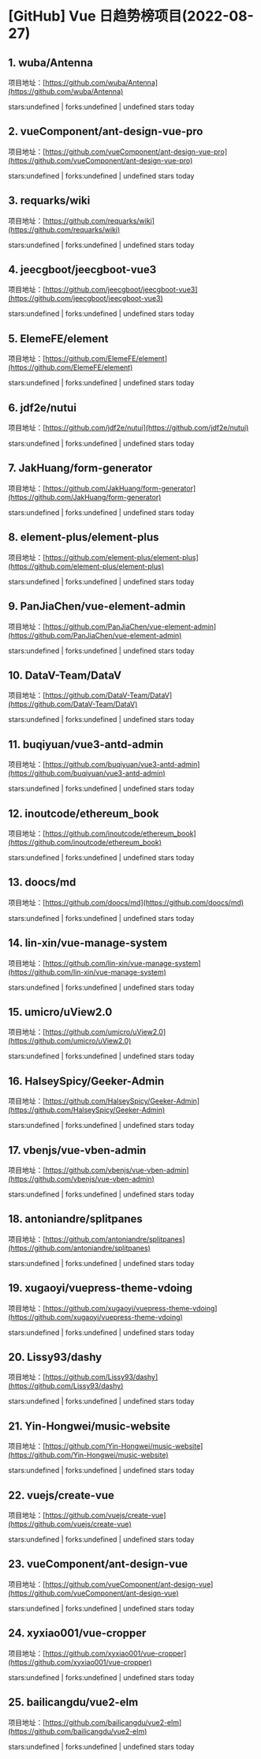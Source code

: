 # [GitHub] Vue 日趋势榜项目(2022-08-27)

## 1. wuba/Antenna 

项目地址：[https://github.com/wuba/Antenna](https://github.com/wuba/Antenna)

stars:undefined | forks:undefined | undefined stars today 



## 2. vueComponent/ant-design-vue-pro 

项目地址：[https://github.com/vueComponent/ant-design-vue-pro](https://github.com/vueComponent/ant-design-vue-pro)

stars:undefined | forks:undefined | undefined stars today 



## 3. requarks/wiki 

项目地址：[https://github.com/requarks/wiki](https://github.com/requarks/wiki)

stars:undefined | forks:undefined | undefined stars today 



## 4. jeecgboot/jeecgboot-vue3 

项目地址：[https://github.com/jeecgboot/jeecgboot-vue3](https://github.com/jeecgboot/jeecgboot-vue3)

stars:undefined | forks:undefined | undefined stars today 



## 5. ElemeFE/element 

项目地址：[https://github.com/ElemeFE/element](https://github.com/ElemeFE/element)

stars:undefined | forks:undefined | undefined stars today 



## 6. jdf2e/nutui 

项目地址：[https://github.com/jdf2e/nutui](https://github.com/jdf2e/nutui)

stars:undefined | forks:undefined | undefined stars today 



## 7. JakHuang/form-generator 

项目地址：[https://github.com/JakHuang/form-generator](https://github.com/JakHuang/form-generator)

stars:undefined | forks:undefined | undefined stars today 



## 8. element-plus/element-plus 

项目地址：[https://github.com/element-plus/element-plus](https://github.com/element-plus/element-plus)

stars:undefined | forks:undefined | undefined stars today 



## 9. PanJiaChen/vue-element-admin 

项目地址：[https://github.com/PanJiaChen/vue-element-admin](https://github.com/PanJiaChen/vue-element-admin)

stars:undefined | forks:undefined | undefined stars today 



## 10. DataV-Team/DataV 

项目地址：[https://github.com/DataV-Team/DataV](https://github.com/DataV-Team/DataV)

stars:undefined | forks:undefined | undefined stars today 



## 11. buqiyuan/vue3-antd-admin 

项目地址：[https://github.com/buqiyuan/vue3-antd-admin](https://github.com/buqiyuan/vue3-antd-admin)

stars:undefined | forks:undefined | undefined stars today 



## 12. inoutcode/ethereum_book 

项目地址：[https://github.com/inoutcode/ethereum_book](https://github.com/inoutcode/ethereum_book)

stars:undefined | forks:undefined | undefined stars today 



## 13. doocs/md 

项目地址：[https://github.com/doocs/md](https://github.com/doocs/md)

stars:undefined | forks:undefined | undefined stars today 



## 14. lin-xin/vue-manage-system 

项目地址：[https://github.com/lin-xin/vue-manage-system](https://github.com/lin-xin/vue-manage-system)

stars:undefined | forks:undefined | undefined stars today 



## 15. umicro/uView2.0 

项目地址：[https://github.com/umicro/uView2.0](https://github.com/umicro/uView2.0)

stars:undefined | forks:undefined | undefined stars today 



## 16. HalseySpicy/Geeker-Admin 

项目地址：[https://github.com/HalseySpicy/Geeker-Admin](https://github.com/HalseySpicy/Geeker-Admin)

stars:undefined | forks:undefined | undefined stars today 



## 17. vbenjs/vue-vben-admin 

项目地址：[https://github.com/vbenjs/vue-vben-admin](https://github.com/vbenjs/vue-vben-admin)

stars:undefined | forks:undefined | undefined stars today 



## 18. antoniandre/splitpanes 

项目地址：[https://github.com/antoniandre/splitpanes](https://github.com/antoniandre/splitpanes)

stars:undefined | forks:undefined | undefined stars today 



## 19. xugaoyi/vuepress-theme-vdoing 

项目地址：[https://github.com/xugaoyi/vuepress-theme-vdoing](https://github.com/xugaoyi/vuepress-theme-vdoing)

stars:undefined | forks:undefined | undefined stars today 



## 20. Lissy93/dashy 

项目地址：[https://github.com/Lissy93/dashy](https://github.com/Lissy93/dashy)

stars:undefined | forks:undefined | undefined stars today 



## 21. Yin-Hongwei/music-website 

项目地址：[https://github.com/Yin-Hongwei/music-website](https://github.com/Yin-Hongwei/music-website)

stars:undefined | forks:undefined | undefined stars today 



## 22. vuejs/create-vue 

项目地址：[https://github.com/vuejs/create-vue](https://github.com/vuejs/create-vue)

stars:undefined | forks:undefined | undefined stars today 



## 23. vueComponent/ant-design-vue 

项目地址：[https://github.com/vueComponent/ant-design-vue](https://github.com/vueComponent/ant-design-vue)

stars:undefined | forks:undefined | undefined stars today 



## 24. xyxiao001/vue-cropper 

项目地址：[https://github.com/xyxiao001/vue-cropper](https://github.com/xyxiao001/vue-cropper)

stars:undefined | forks:undefined | undefined stars today 



## 25. bailicangdu/vue2-elm 

项目地址：[https://github.com/bailicangdu/vue2-elm](https://github.com/bailicangdu/vue2-elm)

stars:undefined | forks:undefined | undefined stars today 



